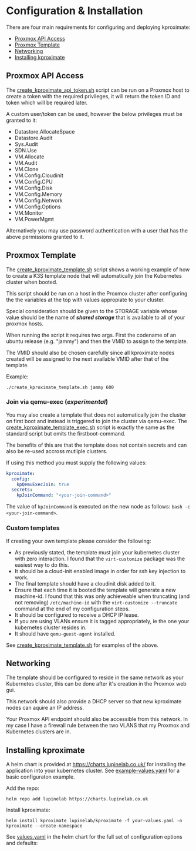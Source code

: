 # Configuration & Installation

There are four main requirements for configuring and deploying kproximate:
* [Proxmox API Access](#proxmox-api-access)
* [Proxmox Template](#proxmox-template)
* [Networking](#networking)
* [Installing kproximate](#)

## Proxmox API Access

The [create_kproximate_api_token.sh](https://github.com/lupinelab/kproximate/tree/main/examples/create_proxmox_api_token.sh) script can be run on a Proxmox host to create a token with the required privileges, it will return the token ID and token which will be required later.

A custom user/token can be used, however the below privileges must be granted to it:

* Datastore.AllocateSpace
* Datastore.Audit
* Sys.Audit
* SDN.Use
* VM.Allocate
* VM.Audit
* VM.Clone
* VM.Config.Cloudinit
* VM.Config.CPU
* VM.Config.Disk
* VM.Config.Memory
* VM.Config.Network
* VM.Config.Options
* VM.Monitor
* VM.PowerMgmt

Alternatively you may use password authentication with a user that has the above permissions granted to it.

## Proxmox Template

The [create_kproximate_template.sh](https://github.com/lupinelab/kproximate/tree/main/examples/create_kproximate_template.sh) script shows a working example of how to create a K3S template node that will automatically join the Kubernetes cluster when booted.

This script should be run on a host in the Proxmox cluster after configuring the the variables at the top with values appropiate to your cluster.

Special consideration should be given to the STORAGE variable whose value should be the name of ***shared storage*** that is available to all of your proxmox hosts.

When running the script it requires two args. First the codename of an ubuntu release (e.g. "jammy") and then the VMID to assign to the template. 

The VMID should also be chosen carefully since all kproximate nodes created will be assigned to the next available VMID after that of the template.

Example:

```./create_kproximate_template.sh jammy 600```

### Join via qemu-exec (***experimental***)

You may also create a template that does not automatically join the cluster on first boot and instead is triggered to join the cluster via qemu-exec. The [create_kproximate_template_exec.sh](https://github.com/lupinelab/kproximate/tree/main/examples/create_kproximate_template_exec.sh) script is exactly the same as the standard script but omits the firstboot-command.

The benefits of this are that the template does not contain secrets and can also be re-used accross mutliple clusters.

If using this method you must supply the following values:

```yaml
kproximate:
  config:
    kpQemuExecJoin: true
  secrets:
    kpJoinCommand: "<your-join-command>"
```
 
The value of `kpJoinCommand` is executed on the new node as follows: `bash -c <your-join-command>`.

### Custom templates

If creating your own template please consider the following:

* As previously stated, the template must join your kubernetes cluster with zero interaction. I found that the `virt-customize` package was the easiest way to do this.
* It should be a cloud-init enabled image in order for ssh key injection to work.
* The final template should have a cloudinit disk added to it.
* Ensure that each time it is booted the template will generate a new machine-id. I found that this was only achieveable when truncating (and not removing) `/etc/machine-id` with the `virt-customize --truncate` command at the end of my configuration steps.
* It should be configured to receive a DHCP IP lease.
* If you are using VLANs ensure it is tagged appropriately, ie the one your kubernetes cluster resides in.
* It should have `qemu-guest-agent` installed.

See [create_kproximate_template.sh](https://github.com/lupinelab/kproximate/tree/main/examples/create_kproximate_template.sh) for examples of the above.

## Networking

The template should be configured to reside in the same network as your Kubernetes cluster, this can be done after it's creation in the Proxmox web gui.

This network should also provide a DHCP server so that new kproximate nodes can aquire an IP address.

Your Proxmox API endpoint should also be accessible from this network. In my case I have a firewall rule between the two VLANS that my Proxmox and Kubernetes clusters are in.

## Installing kproximate

A helm chart is provided at https://charts.lupinelab.co.uk/ for installing the application into your kubernetes cluster. See [example-values.yaml](https://github.com/lupinelab/kproximate/tree/main/examples/example-values.yaml) for a basic configuraton example.

Add the repo:

`helm repo add lupinelab https://charts.lupinelab.co.uk`

Install kproximate:

`helm install kproximate lupinelab/kproximate -f your-values.yaml -n kproximate --create-namespace`

See [values.yaml](https://github.com/lupinelab/kproximate/tree/main/chart/kproximate/values.yaml) in the helm chart for the full set of configuration options and defaults:
